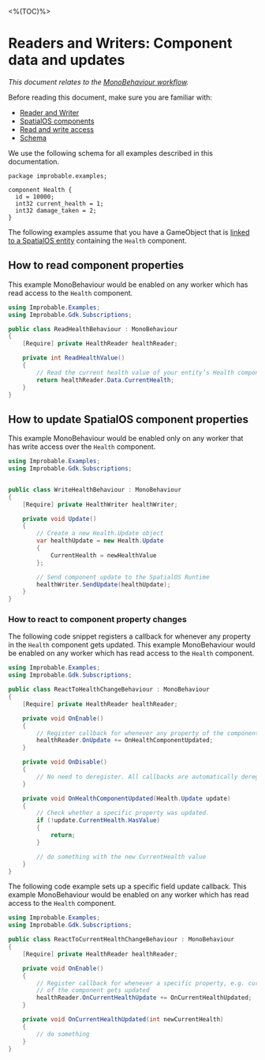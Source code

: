 [//]: # (Doc of docs reference 6.2)
[//]: # (TODO - Tech writer pass)
[//]: # (TODO - Remove “> Currently updating any field of the component will trigger the callback for all <component property name>Updated`.” line if if this PR gets merged in: https://github.com/spatialos/UnityGDK/pull/438 )

<%(TOC)%>
# Readers and Writers: Component data and updates
_This document relates to the [MonoBehaviour workflow]({{urlRoot}}/reference/workflows/which-workflow#spatialos-entities)._

Before reading this document, make sure you are familiar with:

* [Reader and Writer]({{urlRoot}}/reference/workflows/monobehaviour/interaction/reader-writers/index)
* [SpatialOS components]({{urlRoot}}/reference/glossary#spatialos-component)
* [Read and write access]({{urlRoot}}/reference/glossary#authority)
* [Schema]({{urlRoot}}/reference/glossary#schema)


We use the following schema for all examples described in this documentation.

```schemalang
package improbable.examples;

component Health {
  id = 10000;
  int32 current_health = 1;
  int32 damage_taken = 2;
}
```

The following examples assume that you have a GameObject that is [linked to a SpatialOS entity]({{urlRoot}}/modules/game-object-creation/overview) containing the `Health` component.

## How to read component properties

This example MonoBehaviour would be enabled on any worker which has read access to the `Health` component.

```csharp
using Improbable.Examples;
using Improbable.Gdk.Subscriptions;

public class ReadHealthBehaviour : MonoBehaviour
{
    [Require] private HealthReader healthReader;

    private int ReadHealthValue()
    {
        // Read the current health value of your entity’s Health component.
        return healthReader.Data.CurrentHealth;
    }
}
```

## How to update SpatialOS component properties

This example MonoBehaviour would be enabled only on any worker that has write access over the `Health` component.

```csharp
using Improbable.Examples;
using Improbable.Gdk.Subscriptions;


public class WriteHealthBehaviour : MonoBehaviour
{
    [Require] private HealthWriter healthWriter;

    private void Update()
    {
        // Create a new Health.Update object
        var healthUpdate = new Health.Update
        {
            CurrentHealth = newHealthValue
        };

        // Send component update to the SpatialOS Runtime
        healthWriter.SendUpdate(healthUpdate);
    }
}
```

### How to react to component property changes

The following code snippet registers a callback for whenever any property in the `Health` component gets updated.
This example MonoBehaviour would be enabled on any worker which has read access to the `Health` component.

```csharp
using Improbable.Examples;
using Improbable.Gdk.Subscriptions;

public class ReactToHealthChangeBehaviour : MonoBehaviour
{
    [Require] private HealthReader healthReader;

    private void OnEnable()
    {
        // Register callback for whenever any property of the component gets updated
        healthReader.OnUpdate += OnHealthComponentUpdated;
    }

    private void OnDisable()
    {
        // No need to deregister. All callbacks are automatically deregistered.
    }

    private void OnHealthComponentUpdated(Health.Update update)
    {
        // Check whether a specific property was updated.
        if (!update.CurrentHealth.HasValue)
        {
            return;
        }

        // do something with the new CurrentHealth value
    }
}
```

The following code example sets up a specific field update callback.
This example MonoBehaviour would be enabled on any worker which has read access to the `Health` component.

```csharp
using Improbable.Examples;
using Improbable.Gdk.Subscriptions;

public class ReactToCurrentHealthChangeBehaviour : MonoBehaviour
{
    [Require] private HealthReader healthReader;

    private void OnEnable()
    {
        // Register callback for whenever a specific property, e.g. current_health,
        // of the component gets updated
        healthReader.OnCurrentHealthUpdate += OnCurrentHealthUpdated;
    }

    private void OnCurrentHealthUpdated(int newCurrentHealth)
    {
        // do something
    }
}
```
